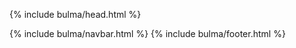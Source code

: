 {% include bulma/head.html %}
 <body>
  {% include bulma/navbar.html %}
 </body>
  {% include bulma/footer.html %}
</html>

